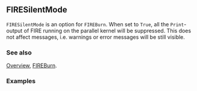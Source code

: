 ## FIRESilentMode

`FIRESilentMode` is an option for `FIREBurn`. When set to `True`, all the `Print`-output of FIRE running on the parallel kernel will be suppressed. This does not affect messages, i.e. warnings or error messages will be still visible.

### See also

[Overview](Extra/FeynHelpers.md), [FIREBurn](FIREBurn.md).

### Examples